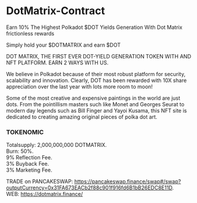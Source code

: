 # DotMatrix-Contract
Earn 10% The Highest Polkadot $DOT Yields Generation With Dot Matrix frictionless rewards

Simply hold your $DOTMATRIX and earn $DOT

DOT MATRIX, THE FIRST EVER DOT-YIELD GENERATION TOKEN WITH AND NFT PLATFORM. EARN 2 WAYS WITH US.

We believe in Polkadot because of their most robust platform for security, scalability and innovation. Clearly, DOT has been rewarded with 10X share appreciation over the last year with lots more room to moon!

Some of the most creative and expensive paintings in the world are just dots. From the pointillism masters such like Monet and Georges Seurat to modern day legends such as Bill Finger and Yayoi Kusama, this NFT site is dedicated to creating amazing original pieces of polka dot art.
### TOKENOMIC
Totalsupply: 2,000,000,000 DOTMATRIX.  
Burn: 50%.  
9% Reflection Fee.  
3% Buyback Fee.  
3% Marketing Fee.


TRADE on PANCAKESWAP: https://pancakeswap.finance/swap#/swap?outputCurrency=0x31FA673EACb2f88c901f916fd6B1bB26EDC8E11D.  
WEB: https://dotmatrix.finance/
